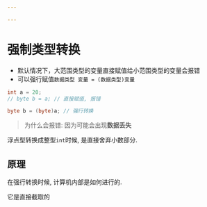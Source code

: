 ```yaml
---

---
```


# 强制类型转换

- 默认情况下，大范围类型的变量直接赋值给小范围类型的变量会报错
- 可以强行赋值`数据类型 变量 = (数据类型)变量`

```java
int a = 20;
// byte b = a; // 直接赋值, 报错

byte b = (byte)a; // 强行转换
```

> 为什么会报错: 因为可能会出现**数据丢失**



浮点型转换成整型`int`时候, 是直接舍弃小数部分.



## 原理

在强行转换时候, 计算机内部是如何进行的.

它是直接截取的



